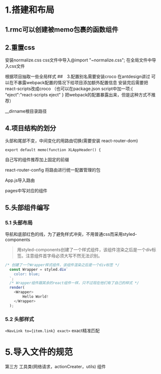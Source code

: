 # 1.搭建和布局
## 1.rmc可以创建被memo包裹的函数组件
## 2.重置css
安装normalize.css
css文件中导入@import "~normalize.css";
在全局文件中导入css文件

根据项目抽取一些全局样式
##　3.配置别名需要安装croco
在antdesign讲过
可以在不暴露webpack配置的情况下给项目添加额外配置信息
安装完后需要把react-scripts改成croco
（也可以在package.json script中加一项:{ “eject":"react-scripts eject" }
把webpack的配置暴露出来，但是这种方式不推荐）

__dirname根目录路径

## 4.项目结构的划分
头部和尾部不变，中间变化的用路由切换(需要安装 react-router-dom)
```
export default memo(function XLAppHeader() {
```
自己写的组件推荐加上固定的前缀

react-router-config 将路由进行统一配置管理的包

App.js导入路由

pages中写对应的组件

## 5.头部组件编写
### 5.1 头部布局
导航和底部红色的线，为了避免样式冲突，不用普通css而采用styled-components
>用styled-components创建了一个样式组件，该组件渲染之后是一个div标签。注意组件首字母必须大写不然无法识别。
```javascript
/* 创建了一个Wrapper样式组件，该组件渲染之后是一个div标签 */
  const Wrapper = styled.div`
    color: blue;
  `;
  /* Wrapper组件跟其余的react组件一样，只不过现在他们有了自己的样式 */
  render(
    <Wrapper>
        Hello World!
    </Wrapper>
  );
```
### 5.2 头部样式
```<NavLink to={item.link} exact>```
exact精准匹配
# 5.导入文件的规范
第三方
工具类(网络请求，actionCreater，utils)
组件

